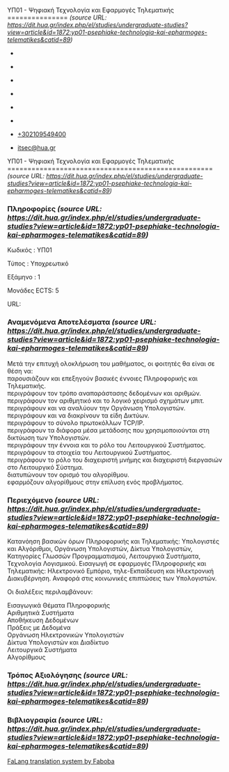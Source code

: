 ΥΠ01 - Ψηφιακή Τεχνολογία και Εφαρμογές Τηλεματικής
===============    *(source URL: https://dit.hua.gr/index.php/el/studies/undergraduate-studies?view=article&id=1872:yp01-psephiake-technologia-kai-epharmoges-telematikes&catid=89)*

*   [](https://www.facebook.com/ditharokopio)
*   [](https://www.youtube.com/channel/UCEHkYirpXF1nSLxDCrfDZ4A)
*   [](https://www.linkedin.com/company/77699385)
*   [](https://www.instagram.com/dithua)

*   [](https://dit.hua.gr/index.php/el/studies/undergraduate-studies)
*   [](https://dit.hua.gr/index.php/en/studies/undergraduate-studies)

*   [+302109549400](tel:+302109549400)
*   [itsec@hua.gr](mailto:itsec@hua.gr)

ΥΠ01 - Ψηφιακή Τεχνολογία και Εφαρμογές Τηλεματικής
===================================================  *(source URL: https://dit.hua.gr/index.php/el/studies/undergraduate-studies?view=article&id=1872:yp01-psephiake-technologia-kai-epharmoges-telematikes&catid=89)*

### Πληροφορίες  *(source URL: https://dit.hua.gr/index.php/el/studies/undergraduate-studies?view=article&id=1872:yp01-psephiake-technologia-kai-epharmoges-telematikes&catid=89)*

Κωδικός : ΥΠ01

Τύπος : Υποχρεωτικό

Εξάμηνο : 1

Μονάδες ECTS: 5

URL:

### Αναμενόμενα Αποτελέσματα  *(source URL: https://dit.hua.gr/index.php/el/studies/undergraduate-studies?view=article&id=1872:yp01-psephiake-technologia-kai-epharmoges-telematikes&catid=89)*

Μετά την επιτυχή ολοκλήρωση του μαθήματος, οι φοιτητές θα είναι σε θέση να:  
παρουσιάζουν και επεξηγούν βασικές έννοιες Πληροφορικής και Τηλεματικής.  
περιγράφουν τον τρόπο αναπαράστασης δεδομένων και αριθμών.  
περιγράφουν τον αριθμητικό και το λογικό χειρισμό σχημάτων μπιτ.  
περιγράφουν και να αναλύουν την Οργάνωση Υπολογιστών.  
περιγράφουν και να διακρίνουν τα είδη Δικτύων.  
περιγράφουν το σύνολο πρωτοκόλλων TCP/IP.  
περιγράφουν τα διάφορα μέσα μετάδοσης που χρησιμοποιούνται στη δικτύωση των Υπολογιστών.  
περιγράφουν την έννοια και το ρόλο του Λειτουργικού Συστήματος.  
περιγράφουν τα στοιχεία του Λειτουργικού Συστήματος.  
περιγράφουν το ρόλο του διαχειριστή μνήμης και διαχειριστή διεργασιών στο Λειτουργικό Σύστημα.  
διατυπώνουν τον ορισμό του αλγορίθμου.  
εφαρμόζουν αλγορίθμους στην επίλυση ενός προβλήματος.

### Περιεχόμενο  *(source URL: https://dit.hua.gr/index.php/el/studies/undergraduate-studies?view=article&id=1872:yp01-psephiake-technologia-kai-epharmoges-telematikes&catid=89)*

Κατανόηση βασικών όρων Πληροφορικής και Τηλεματικής: Υπολογιστές και Αλγόριθμοι, Οργάνωση Υπολογιστών, Δίκτυα Υπολογιστών, Κατηγορίες Γλωσσών Προγραμματισμού, Λειτουργικά Συστήματα, Τεχνολογία Λογισμικού. Εισαγωγή σε εφαρμογές Πληροφορικής και Τηλεματικής: Ηλεκτρονικό Εμπόριο, τηλε-Εκπαίδευση και Ηλεκτρονική Διακυβέρνηση. Αναφορά στις κοινωνικές επιπτώσεις των Υπολογιστών.

Οι διαλέξεις περιλαμβάνουν:

Εισαγωγικά Θέματα Πληροφορικής  
Αριθμητικά Συστήματα  
Αποθήκευση Δεδομένων  
Πράξεις με Δεδομένα  
Οργάνωση Ηλεκτρονικών Υπολογιστών  
Δίκτυα Υπολογιστών και Διαδίκτυο  
Λειτουργικά Συστήματα  
Αλγορίθμους

### Τρόπος Αξιολόγησης  *(source URL: https://dit.hua.gr/index.php/el/studies/undergraduate-studies?view=article&id=1872:yp01-psephiake-technologia-kai-epharmoges-telematikes&catid=89)*

### Βιβλιογραφία  *(source URL: https://dit.hua.gr/index.php/el/studies/undergraduate-studies?view=article&id=1872:yp01-psephiake-technologia-kai-epharmoges-telematikes&catid=89)*

[FaLang translation system by Faboba](http://www.faboba.com/ "Faboba : Création de composantJoomla")

[](https://dit.hua.gr/index.php/el/studies/undergraduate-studies?view=article&id=1872:yp01-psephiake-technologia-kai-epharmoges-telematikes&catid=89#)
